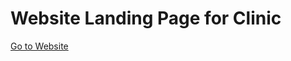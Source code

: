 # Website Landing Page for Clinic
[Go to Website](https://michaeltan99.github.io/CMS-Clinic-Website/)
